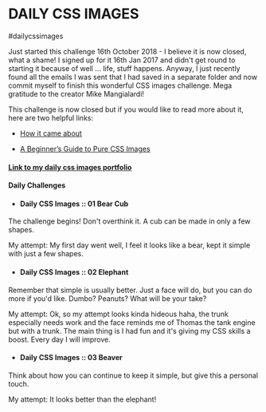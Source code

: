 # DAILY CSS IMAGES

#dailycssimages

Just started this challenge 16th October 2018 - I believe it is now closed, what a shame! I signed up for it 16th Jan 2017 and didn't get round to starting it because of well ... life, stuff happens. Anyway, I just recently found all the emails I was sent that I had saved in a separate folder and now commit myself to finish this wonderful CSS images challenge. Mega gratitude to the creator Mike Mangialardi!

This challenge is now closed but if you would like to read more about it, here are two helpful links:
* [How it came about](https://medium.com/dailycssimages/daily-css-images-everything-you-need-to-know-e725bc419044)

* [A Beginner’s Guide to Pure CSS Images](https://medium.com/coding-artist/a-beginners-guide-to-pure-css-images-ef9a5d069dd2)


#### [Link to my daily css images portfolio](https://codepen.io/FoxyStoat/pen/JmMMBd)

#### Daily Challenges

* #### Daily CSS Images :: 01 Bear Cub

The challenge begins! Don't overthink it. A cub can be made in only a few shapes.

My attempt: My first day went well, I feel it looks like a bear, kept it simple with just a few shapes.

* #### Daily CSS Images :: 02 Elephant

Remember that simple is usually better.
Just a face will do, but you can do more if you'd like.
Dumbo? Peanuts? What will be your take?

My attempt: Ok, so my attempt looks kinda hideous haha, the trunk especially needs work and the face reminds me of Thomas the tank engine but with a trunk.  The main thing is I had fun and it's giving my CSS skills a boost.  Every day I will improve.

* #### Daily CSS Images :: 03 Beaver

Think about how you can continue to keep it simple, but give this a personal touch.

My attempt: It looks better than the elephant!